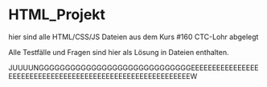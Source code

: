 # HTML_Projekt
hier sind alle HTML/CSS/JS Dateien aus dem Kurs #160 CTC-Lohr abgelegt

Alle Testfälle und Fragen sind hier als Lösung in Dateien enthalten.


JUUUUNGGGGGGGGGGGGGGGGGGGGGGGGGGGGGEEEEEEEEEEEEEEEEEEEEEEEEEEEEEEEEEEEEEEEEEEEEEEEEEEEEEEEEEEEW
